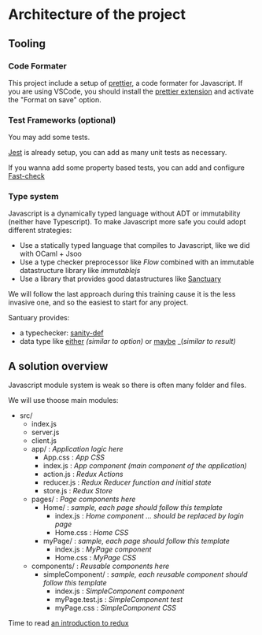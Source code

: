 # Architecture of the project

## Tooling

### Code Formater

This project include a setup of [prettier](https://prettier.io/), a code formater for Javascript.
If you are using VSCode, you should install the [prettier extension](https://marketplace.visualstudio.com/items?itemName=esbenp.prettier-vscode) and activate the "Format on save" option.

### Test Frameworks (optional)

You may add some tests.

[Jest](https://jestjs.io/docs/en/getting-started.html) is already setup, you can add as many unit tests as necessary.

If you wanna add some property based tests, you can add and configure [Fast-check](https://github.com/dubzzz/fast-check)

### Type system

Javascript is a dynamically typed language without ADT or immutability (neither have Typescript).
To make Javascript more safe you could adopt different strategies:
- Use a statically typed language that compiles to Javascript, like we did with OCaml + Jsoo
- Use a type checker preprocessor like _Flow_ combined with an immutable datastructure library like _immutablejs_
- Use a library that provides good datastructures like [Sanctuary](https://sanctuary.js.org/)

We will follow the last approach during this training cause it is the less invasive one, and so the easiest to start for any project.

Santuary provides:
- a typechecker: [sanity-def](https://sanctuary.js.org/#section:type-checking)
- data type like [either](https://sanctuary.js.org/#section:either) _(similar to option)_ or [maybe](https://sanctuary.js.org/#section:maybe) _(_similar to result)_

## A solution overview

Javascript module system is weak so there is often many folder and files.

We will use thoose main modules:
- src/
    - index.js
    - server.js
    - client.js
    - app/ : _Application logic here_
        - App.css : _App CSS_
        - index.js : _App component (main component of the application)_
        - action.js : _Redux Actions_
        - reducer.js : _Redux Reducer function and initial state_
        - store.js : _Redux Store_
    - pages/ : _Page components here_
        - Home/ : _sample, each page should follow this template_
            - index.js : _Home component ... should be replaced by login page_
            - Home.css : _Home CSS_
        - myPage/ : _sample, each page should follow this template_
            - index.js : _MyPage component_
            - Home.css : _MyPage CSS_
    - components/ : _Reusable components here_
        - simpleComponent/ : _sample, each reusable component should follow this template_
            - index.js : _SimpleComponent component_
            - myPage.test.js : _SimpleComponent test_
            - myPage.css : _SimpleComponent CSS_

Time to read [an introduction to redux](./redux.md)